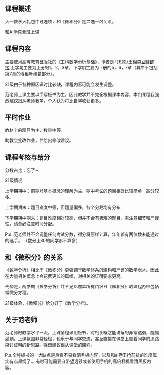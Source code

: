 ## 课程概述

大一数学大礼包中可选项，和《微积分》是二选一的关系。

和AI学院合班上课

## 课程内容

主要使用高等教育出版社的《工科数学分析基础》，作者是马知恩/王绵森[豆瓣链接](https://book.douban.com/subject/30392923/),上学期主要为上册的1，2，3章，下学期主要为下册的5，6，7章（其中不包括第7章的傅里叶级数部分）。

21级由于各种原因课时比较缺，课程内容可能会发生调整。

范老师上课主要以手写板书为主，因此教学并不完全根据课本内容，本门课程我强烈建议跟从老师教学，个人认为将比自学收获更多。

## 平时作业

教材上的题目为主，数量中等。

助教会批改作业，并给出修改建议。

## 课程考核与给分

分数占比：忘了~

21级情况

上学期期中：前期以基本概念的理解为主，期中考试的题目相对比较简单，高分较多。

上学期期末：题目难度中等，但题量偏多，各个分段均有分布

下学期期中期末：题目难度相对较高，但并不会有极难的题目，需注意细节和严谨性，请务必注意时间分配。

P.s.:范老师并不会调整任何考试分数，得分将原样计算，年年都有两位数未能通过的选手。
（数分上80的同学都不算多）

## 和《微积分》的关系

《数学分析》相比于《微积分》更强调于数学体系的建构和严谨的数学表达。因此在大量相关概念上会花费更长的篇幅，对相关的证明要求更高。

代价是，两学期《数学分析》并不足以覆盖所有内容且《微积分》的课程内容包括常微分方程。

21级体验，《微积分》给分好于《数学分析》。

## 关于范老师
范老师的教学水平一流，上课全程采用板书，对相关概念能讲解的非常透彻，醍醐灌顶。上课氛围非常轻松，也乐于与同学交流，甚至直接在课堂上顺着同学的思路探讨证明的新思路。强烈建议跟从课堂的课程。

P.s.全程板书的一大缺点是后排不易看清黑板内容，以及和ai卷王抢前排的难度属实有点超纲了....有时可能需要自带望远镜或者使用手机的高倍相机看清黑板内容。